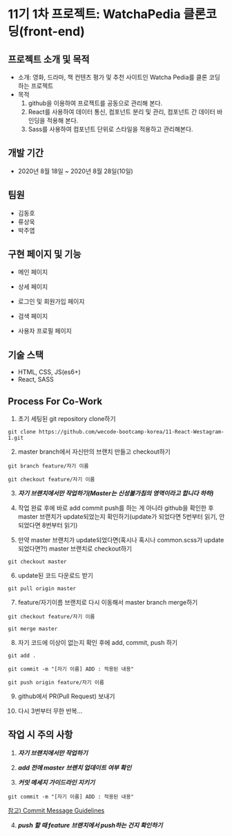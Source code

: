 # 11기 1차 프로젝트: WatchaPedia 클론코딩(front-end)

## 프로젝트 소개 및 목적

- 소개: 영화, 드라마, 책 컨텐츠 평가 및 추천 사이트인 Watcha Pedia를 클론 코딩하는 프로젝트
- 목적
  1. github을 이용하여 프로젝트를 공동으로 관리해 본다.
  2. React를 사용하여 데이터 통신, 컴포넌트 분리 및 관리, 컴포넌트 간 데이터 바인딩을 적용해 본다.
  3. Sass를 사용하여 컴포넌트 단위로 스타일을 적용하고 관리해본다.

## 개발 기간

- 2020년 8월 18일 ~ 2020년 8월 28일(10일)

## 팀원

- 김동호
- 류상욱
- 박주엽

## 구현 페이지 및 기능

- 메인 페이지

- 상세 페이지

- 로그인 및 회원가입 페이지

- 검색 페이지

- 사용자 프로필 페이지

## 기술 스택

- HTML, CSS, JS(es6+)
- React, SASS

## Process For Co-Work

1. 초기 세팅된 git repository clone하기

`git clone https://github.com/wecode-bootcamp-korea/11-React-Westagram-1.git`

2. master branch에서 자신만의 브랜치 만들고 checkout하기

`git branch feature/자기 이름`

`git checkout feature/자기 이름`

3. <i><b>자기 브랜치에서만 작업하기(Master는 신성불가침의 영역이라고 합니다 하하)</b></i>

4. 작업 완료 후에 바로 add commit push를 하는 게 아니라 github을 확인한 후 master 브랜치가 update되었는지 확인하기(update가 되었다면 5번부터 읽기, 안되었다면 8번부터 읽기)

5. 만약 master 브랜치가 update되었다면(혹시나 혹시나 common.scss가 update되었다면?!) master 브랜치로 checkout하기

`git checkout master`

6. update된 코드 다운로드 받기

`git pull origin master`

7. feature/자기이름 브랜치로 다시 이동해서 master branch merge하기

`git checkout feature/자기 이름`

`git merge master`

8. 자기 코드에 이상이 없는지 확인 후에 add, commit, push 하기

`git add .`

`git commit -m "[자기 이름] ADD : 적용된 내용"`

`git push origin feature/자기 이름`

9. github에서 PR(Pull Request) 보내기

10. 다시 3번부터 무한 반복...

## 작업 시 주의 사항

1. <i><b>자기 브랜치에서만 작업하기</b></i>

2. <i><b>add 전에 master 브랜치 업데이트 여부 확인</b></i>

3. <i><b>커밋 메세지 가이드라인 지키기</b></i>

`git commit -m "[자기 이름] ADD : 적용된 내용"`

[참고) Commit Message Guidelines](https://www.notion.so/Commit-Message-Guidelines-8ca8fac8178943e78ddcfb48f47ba973)

4. <i><b>push 할 때 feature 브랜치에서 push하는 건지 확인하기</b></i>
